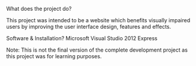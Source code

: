 What does the project do?

This project was intended to be a website which benefits visually impaired users by improving the user interface design, features and effects.


Software & Installation?
Microsoft Visual Studio 2012 Express

Note: This is not the final version of the complete development project as this project was for learning purposes.
